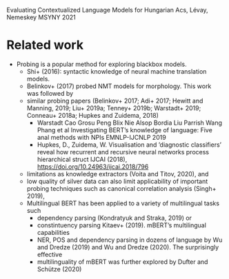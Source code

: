 Evaluating Contextualized Language Models for Hungarian
Acs, Lévay, Nemeskey
MSYNY 2021

# Related work

* Probing is a popular method for exploring blackbox models.
  * Shi+ (2016): syntactic knowledge of neural machine translation models.
  * Belinkov+ (2017) probed NMT models for morphology. This work was followed by
  * similar probing papers
    (Belinkov+ 2017; Adi+ 2017; Hewitt and Manning, 2019; Liu+ 2019a; 
    Tenney+ 2019b; Warstadt+ 2019; Conneau+ 2018a; Hupkes and Zuidema, 2018)
    * Warstadt Cao Grosu Peng Blix Nie Alsop Bordia Liu Parrish Wang Phang et al
      Investigating BERT’s knowledge of language: Five anal methods with NPIs
      EMNLP-IJCNLP 2019
    * Hupkes, D., Zuidema, W.
      Visualisation and ’diagnostic classifiers’ reveal
        how recurrent and recursive neural networks process hierarchical struct
      IJCAI (2018), https://doi.org/10.24963/ijcai.2018/796
  * limitations as knowledge extractors (Voita and Titov, 2020), and
  * low quality of silver data can also limit applicability of important probing
    techniques such as canonical correlation analysis (Singh+ 2019),
  * Multilingual BERT has been applied to a variety of multilingual tasks such
    * dependency parsing (Kondratyuk and Straka, 2019) or
    * constintuency parsing Kitaev+ (2019). mBERT’s multilingual capabilities
    * NER, POS and dependency parsing in dozens of language by Wu and Dredze
      (2019) and Wu and Dredze (2020). The surprisingly effective
    * multilinguality of mBERT was further explored by Dufter and Schütze (2020)
